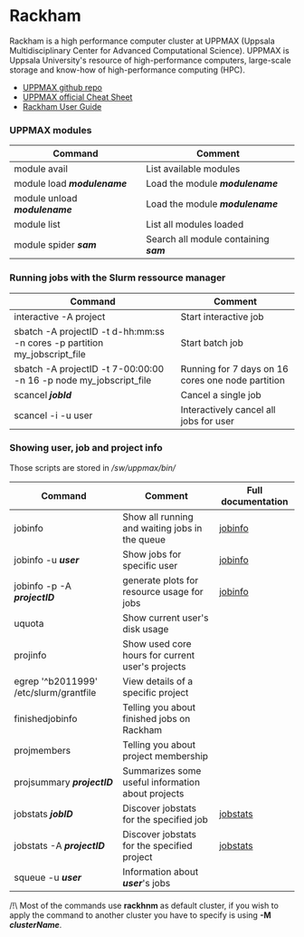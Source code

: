 # Rackham

Rackham is a high performance computer cluster at UPPMAX (Uppsala Multidisciplinary Center for Advanced Computational Science).
UPPMAX is Uppsala University's resource of high-performance computers, large-scale storage and know-how of high-performance computing (HPC).

  * [UPPMAX github repo](https://github.com/UPPMAX?utf8=✓&q=&type=&language=)
  * [UPPMAX official Cheat Sheet](https://www.uppmax.uu.se/support/getting-started/uppmax-cheat-sheet/)
  * [Rackham User Guide](https://uppmax.uu.se/support/user-guides/rackham-user-guide/)
  

### UPPMAX modules

| Command | Comment
| --- | --- 
| module avail   | List available modules
| module load ***modulename***   | Load the module ***modulename***
| module unload ***modulename***   | Load the module ***modulename***
| module list  | List all modules loaded
| module spider ***sam***  | Search all module containing ***sam***

### Running jobs with the Slurm ressource manager

| Command | Comment
| --- | --- 
| interactive -A project   | Start interactive job
| sbatch -A projectID -t d-hh:mm:ss -n cores -p partition my_jobscript_file  | Start batch job
| sbatch -A projectID -t 7-00:00:00 -n 16 -p node my_jobscript_file  | Running for 7 days on 16 cores one node partition
| scancel ***jobId***   | Cancel a single job
| scancel -i -u user | Interactively cancel all jobs for user

### Showing user, job and project info

Those scripts are stored in */sw/uppmax/bin/*

| Command | Comment | Full documentation
| --- | --- | ---
| jobinfo   | Show all running and waiting jobs in the queue | [jobinfo](https://www.uppmax.uu.se/support/user-guides/jobstats-user-guide/)
| jobinfo -u ***user***   | Show jobs for specific user | [jobinfo](https://www.uppmax.uu.se/support/user-guides/jobstats-user-guide/)
| jobinfo -p -A ***projectID***   | generate plots for resource usage for jobs | [jobinfo](https://www.uppmax.uu.se/support/user-guides/jobstats-user-guide/)
| uquota | Show current user's disk usage |
| projinfo    | Show used core hours for current user's projects |
| egrep '^b2011999' /etc/slurm/grantfile | View details of a specific project |
| finishedjobinfo    | Telling you about finished jobs on Rackham |
| projmembers    | Telling you about project membership |
| projsummary  ***projectID***  | Summarizes some useful information about projects |
| jobstats  ***jobID***  | Discover jobstats for the specified job | [jobstats](https://github.com/UPPMAX/jobstats)
| jobstats  -A ***projectID***  | Discover jobstats for the specified project | [jobstats](https://github.com/UPPMAX/jobstats)
| squeue -u ***user*** | Information about ***user***'s jobs |


/!\ Most of the commands use **rackhnm** as default cluster, if you wish to apply the command to another cluster you have to specify is using **-M** ***clusterName***.
